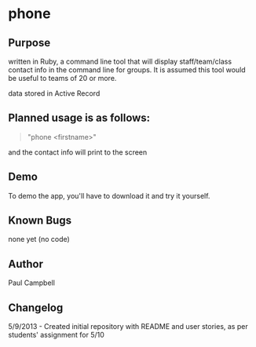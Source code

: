 phone
=====

Purpose
-------
written in Ruby, a command line tool that will display staff/team/class contact info in the command line for groups.
It is assumed this tool would be useful to teams of 20 or more.

data stored in Active Record

Planned usage is as follows:
----------------------------
> "phone \<firstname\>" 

and the contact info will print to the screen

Demo
----
To demo the app, you'll have to download it and try it yourself.

Known Bugs
----------
none yet (no code)

Author
------
Paul Campbell

Changelog
---------
5/9/2013 - Created initial repository with README and user stories, as per students' assignment for 5/10
